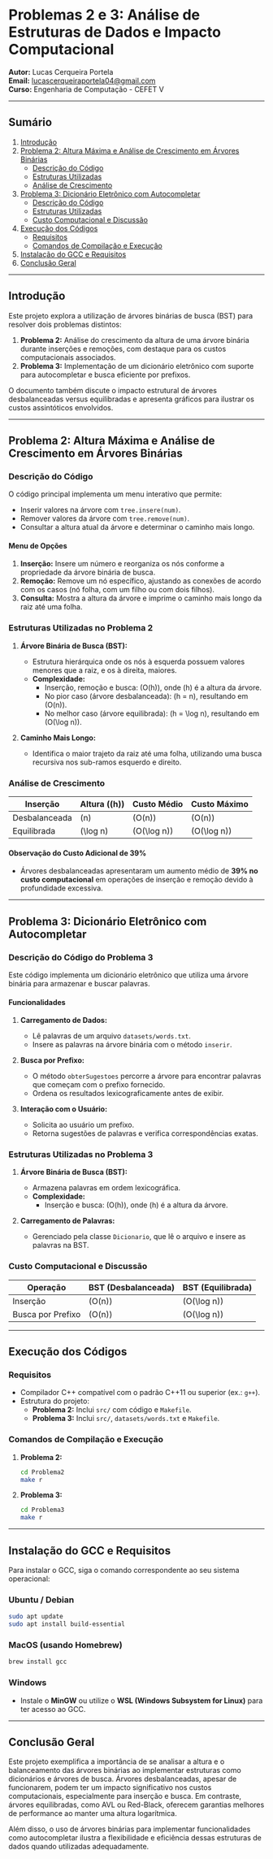 # Problemas 2 e 3: Análise de Estruturas de Dados e Impacto Computacional

**Autor:** Lucas Cerqueira Portela  
**Email:** lucascerqueiraportela04@gmail.com  
**Curso:** Engenharia de Computação - CEFET V  

---

## Sumário

1. [Introdução](#introdução)
2. [Problema 2: Altura Máxima e Análise de Crescimento em Árvores Binárias](#problema-2-altura-máxima-e-análise-de-crescimento-em-árvores-binárias)
   - [Descrição do Código](#descrição-do-código)
   - [Estruturas Utilizadas](#estruturas-utilizadas-no-problema-2)
   - [Análise de Crescimento](#análise-de-crescimento)
3. [Problema 3: Dicionário Eletrônico com Autocompletar](#problema-3-dicionário-eletrônico-com-autocompletar)
   - [Descrição do Código](#descrição-do-código-do-problema-3)
   - [Estruturas Utilizadas](#estruturas-utilizadas-no-problema-3)
   - [Custo Computacional e Discussão](#custo-computacional-e-discussão)
4. [Execução dos Códigos](#execução-dos-códigos)
   - [Requisitos](#requisitos)
   - [Comandos de Compilação e Execução](#comandos-de-compilação-e-execução)
5. [Instalação do GCC e Requisitos](#instalação-do-gcc-e-requisitos)
6. [Conclusão Geral](#conclusão-geral)

---

## Introdução

Este projeto explora a utilização de árvores binárias de busca (BST) para resolver dois problemas distintos:

1. **Problema 2:** Análise do crescimento da altura de uma árvore binária durante inserções e remoções, com destaque para os custos computacionais associados.
2. **Problema 3:** Implementação de um dicionário eletrônico com suporte para autocompletar e busca eficiente por prefixos.

O documento também discute o impacto estrutural de árvores desbalanceadas versus equilibradas e apresenta gráficos para ilustrar os custos assintóticos envolvidos.

---

## Problema 2: Altura Máxima e Análise de Crescimento em Árvores Binárias

### Descrição do Código

O código principal implementa um menu interativo que permite:

- Inserir valores na árvore com `tree.insere(num)`.
- Remover valores da árvore com `tree.remove(num)`.
- Consultar a altura atual da árvore e determinar o caminho mais longo.

#### Menu de Opções

1. **Inserção:** Insere um número e reorganiza os nós conforme a propriedade da árvore binária de busca.
2. **Remoção:** Remove um nó específico, ajustando as conexões de acordo com os casos (nó folha, com um filho ou com dois filhos).
3. **Consulta:** Mostra a altura da árvore e imprime o caminho mais longo da raiz até uma folha.

### Estruturas Utilizadas no Problema 2

1. **Árvore Binária de Busca (BST):**
   - Estrutura hierárquica onde os nós à esquerda possuem valores menores que a raiz, e os à direita, maiores.
   - **Complexidade:**
     - Inserção, remoção e busca: \(O(h)\), onde \(h\) é a altura da árvore.
     - No pior caso (árvore desbalanceada): \(h = n\), resultando em \(O(n)\).
     - No melhor caso (árvore equilibrada): \(h = \log n\), resultando em \(O(\log n)\).

2. **Caminho Mais Longo:**
   - Identifica o maior trajeto da raiz até uma folha, utilizando uma busca recursiva nos sub-ramos esquerdo e direito.

### Análise de Crescimento

| **Inserção**       | **Altura (\(h\))** | **Custo Médio**   | **Custo Máximo**   |
|--------------------|--------------------|-------------------|--------------------|
| Desbalanceada      | \(n\)              | \(O(n)\)          | \(O(n)\)           |
| Equilibrada        | \(\log n\)         | \(O(\log n)\)     | \(O(\log n)\)      |

#### Observação do Custo Adicional de 39%

- Árvores desbalanceadas apresentaram um aumento médio de **39% no custo computacional** em operações de inserção e remoção devido à profundidade excessiva.

---

## Problema 3: Dicionário Eletrônico com Autocompletar

### Descrição do Código do Problema 3

Este código implementa um dicionário eletrônico que utiliza uma árvore binária para armazenar e buscar palavras.

#### Funcionalidades

1. **Carregamento de Dados:**
   - Lê palavras de um arquivo `datasets/words.txt`.
   - Insere as palavras na árvore binária com o método `inserir`.

2. **Busca por Prefixo:**
   - O método `obterSugestoes` percorre a árvore para encontrar palavras que começam com o prefixo fornecido.
   - Ordena os resultados lexicograficamente antes de exibir.

3. **Interação com o Usuário:**
   - Solicita ao usuário um prefixo.
   - Retorna sugestões de palavras e verifica correspondências exatas.

### Estruturas Utilizadas no Problema 3

1. **Árvore Binária de Busca (BST):**
   - Armazena palavras em ordem lexicográfica.
   - **Complexidade:**
     - Inserção e busca: \(O(h)\), onde \(h\) é a altura da árvore.

2. **Carregamento de Palavras:**
   - Gerenciado pela classe `Dicionario`, que lê o arquivo e insere as palavras na BST.

### Custo Computacional e Discussão

| **Operação**       | **BST (Desbalanceada)** | **BST (Equilibrada)** |
|--------------------|-------------------------|------------------------|
| Inserção           | \(O(n)\)                | \(O(\log n)\)          |
| Busca por Prefixo  | \(O(n)\)                | \(O(\log n)\)          |

---

## Execução dos Códigos

### Requisitos

- Compilador C++ compatível com o padrão C++11 ou superior (ex.: `g++`).
- Estrutura do projeto:
  - **Problema 2:** Inclui `src/` com código e `Makefile`.
  - **Problema 3:** Inclui `src/`, `datasets/words.txt` e `Makefile`.

### Comandos de Compilação e Execução

1. **Problema 2:**
   ```bash
   cd Problema2
   make r
   ```

2. **Problema 3:**
   ```bash
   cd Problema3
   make r
   ```

---

## Instalação do GCC e Requisitos

Para instalar o GCC, siga o comando correspondente ao seu sistema operacional:

### Ubuntu / Debian

```bash
sudo apt update
sudo apt install build-essential
```

### MacOS (usando Homebrew)

```bash
brew install gcc
```

### Windows

- Instale o **MinGW** ou utilize o **WSL (Windows Subsystem for Linux)** para ter acesso ao GCC.

---

## Conclusão Geral

Este projeto exemplifica a importância de se analisar a altura e o balanceamento das árvores binárias ao implementar estruturas como dicionários e árvores de busca. Árvores desbalanceadas, apesar de funcionarem, podem ter um impacto significativo nos custos computacionais, especialmente para inserção e busca. Em contraste, árvores equilibradas, como AVL ou Red-Black, oferecem garantias melhores de performance ao manter uma altura logarítmica.

Além disso, o uso de árvores binárias para implementar funcionalidades como autocompletar ilustra a flexibilidade e eficiência dessas estruturas de dados quando utilizadas adequadamente.
